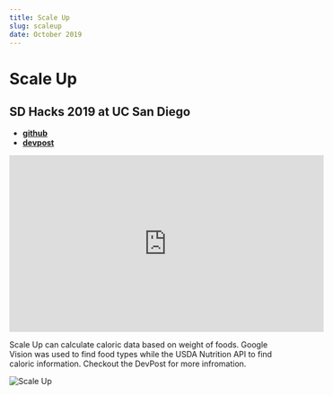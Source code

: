 ```yaml
---
title: Scale Up
slug: scaleup
date: October 2019
---
```


# Scale Up

## SD Hacks 2019 at UC San Diego

- [**github**](https://github.com/ec965/smart_scale)
- [**devpost**](https://devpost.com/software/scale-up)

<iframe width="560" height="315" src="https://www.youtube.com/embed/G3OunuLPnXA" title="YouTube video player" frameborder="0" allow="accelerometer; autoplay; clipboard-write; encrypted-media; gyroscope; picture-in-picture" allowfullscreen></iframe>

Scale Up can calculate caloric data based on weight of foods. Google Vision was
used to find food types while the USDA Nutrition API to find caloric
information. Checkout the DevPost for more infromation.

![Scale Up](/images/scaleUp/labeled.webp)
